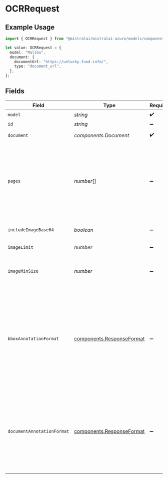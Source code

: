 # OCRRequest

## Example Usage

```typescript
import { OCRRequest } from "@mistralai/mistralai-azure/models/components";

let value: OCRRequest = {
  model: "Malibu",
  document: {
    documentUrl: "https://unlucky-fund.info/",
    type: "document_url",
  },
};
```

## Fields

| Field                                                                                                                                                      | Type                                                                                                                                                       | Required                                                                                                                                                   | Description                                                                                                                                                |
| ---------------------------------------------------------------------------------------------------------------------------------------------------------- | ---------------------------------------------------------------------------------------------------------------------------------------------------------- | ---------------------------------------------------------------------------------------------------------------------------------------------------------- | ---------------------------------------------------------------------------------------------------------------------------------------------------------- |
| `model`                                                                                                                                                    | *string*                                                                                                                                                   | :heavy_check_mark:                                                                                                                                         | N/A                                                                                                                                                        |
| `id`                                                                                                                                                       | *string*                                                                                                                                                   | :heavy_minus_sign:                                                                                                                                         | N/A                                                                                                                                                        |
| `document`                                                                                                                                                 | *components.Document*                                                                                                                                      | :heavy_check_mark:                                                                                                                                         | Document to run OCR on                                                                                                                                     |
| `pages`                                                                                                                                                    | *number*[]                                                                                                                                                 | :heavy_minus_sign:                                                                                                                                         | Specific pages user wants to process in various formats: single number, range, or list of both. Starts from 0                                              |
| `includeImageBase64`                                                                                                                                       | *boolean*                                                                                                                                                  | :heavy_minus_sign:                                                                                                                                         | Include image URLs in response                                                                                                                             |
| `imageLimit`                                                                                                                                               | *number*                                                                                                                                                   | :heavy_minus_sign:                                                                                                                                         | Max images to extract                                                                                                                                      |
| `imageMinSize`                                                                                                                                             | *number*                                                                                                                                                   | :heavy_minus_sign:                                                                                                                                         | Minimum height and width of image to extract                                                                                                               |
| `bboxAnnotationFormat`                                                                                                                                     | [components.ResponseFormat](../../models/components/responseformat.md)                                                                                     | :heavy_minus_sign:                                                                                                                                         | Structured output class for extracting useful information from each extracted bounding box / image from document. Only json_schema is valid for this field |
| `documentAnnotationFormat`                                                                                                                                 | [components.ResponseFormat](../../models/components/responseformat.md)                                                                                     | :heavy_minus_sign:                                                                                                                                         | Structured output class for extracting useful information from the entire document. Only json_schema is valid for this field                               |